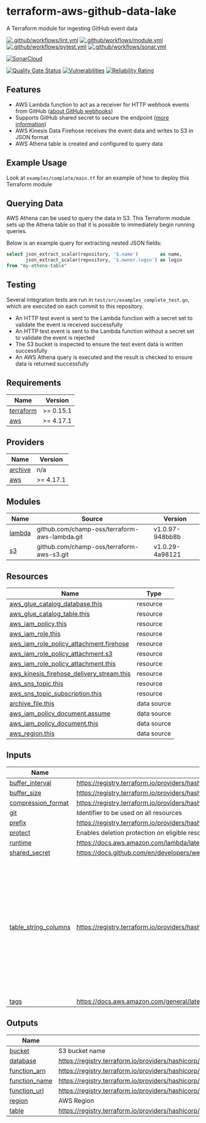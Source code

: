 # terraform-aws-github-data-lake

A Terraform module for ingesting GitHub event data

[![.github/workflows/lint.yml](https://github.com/champ-oss/terraform-aws-github-data-lake/actions/workflows/lint.yml/badge.svg)](https://github.com/champ-oss/terraform-aws-github-data-lake/actions/workflows/lint.yml)
[![.github/workflows/module.yml](https://github.com/champ-oss/terraform-aws-github-data-lake/actions/workflows/module.yml/badge.svg)](https://github.com/champ-oss/terraform-aws-github-data-lake/actions/workflows/module.yml)
[![.github/workflows/pytest.yml](https://github.com/champ-oss/terraform-aws-github-data-lake/actions/workflows/pytest.yml/badge.svg)](https://github.com/champ-oss/terraform-aws-github-data-lake/actions/workflows/pytest.yml)
[![.github/workflows/sonar.yml](https://github.com/champ-oss/terraform-aws-github-data-lake/actions/workflows/sonar.yml/badge.svg)](https://github.com/champ-oss/terraform-aws-github-data-lake/actions/workflows/sonar.yml)

[![SonarCloud](https://sonarcloud.io/images/project_badges/sonarcloud-black.svg)](https://sonarcloud.io/summary/new_code?id=terraform-aws-github-data-lake_champ-oss)

[![Quality Gate Status](https://sonarcloud.io/api/project_badges/measure?project=terraform-aws-github-data-lake_champ-oss&metric=alert_status)](https://sonarcloud.io/summary/new_code?id=terraform-aws-github-data-lake_champ-oss)
[![Vulnerabilities](https://sonarcloud.io/api/project_badges/measure?project=terraform-aws-github-data-lake_champ-oss&metric=vulnerabilities)](https://sonarcloud.io/summary/new_code?id=terraform-aws-github-data-lake_champ-oss)
[![Reliability Rating](https://sonarcloud.io/api/project_badges/measure?project=terraform-aws-github-data-lake_champ-oss&metric=reliability_rating)](https://sonarcloud.io/summary/new_code?id=terraform-aws-github-data-lake_champ-oss)

## Features

- AWS Lambda function to act as a receiver for HTTP webhook events from
  GitHub ([about GitHub webhooks](https://docs.github.com/en/developers/webhooks-and-events/webhooks/about-webhooks))
- Supports GitHub shared secret to secure the
  endpoint ([more information](https://docs.github.com/en/developers/webhooks-and-events/webhooks/securing-your-webhooks))
- AWS Kinesis Data Firehose receives the event data and writes to S3 in JSON format
- AWS Athena table is created and configured to query data

## Example Usage

Look at `examples/complete/main.tf` for an example of how to deploy this Terraform module

## Querying Data

AWS Athena can be used to query the data in S3. This Terraform module sets up the Athena table so that it is possible to
immediately begin running queries.

Below is an example query for extracting nested JSON fields:

```sql
select json_extract_scalar(repository, '$.name')        as name,
       json_extract_scalar(repository, '$.owner.login') as login
from "my-athena-table"
```

## Testing

Several integration tests are run in `test/src/examples_complete_test.go`, which are executed on each commit to this
repository.

- An HTTP test event is sent to the Lambda function with a secret set to validate the event is received successfully
- An HTTP test event is sent to the Lambda function without a secret set to validate the event is rejected
- The S3 bucket is inspected to ensure the test event data is written successfully
- An AWS Athena query is executed and the result is checked to ensure data is returned successfully

<!-- BEGIN_TF_DOCS -->
## Requirements

| Name | Version |
|------|---------|
| <a name="requirement_terraform"></a> [terraform](#requirement\_terraform) | >= 0.15.1 |
| <a name="requirement_aws"></a> [aws](#requirement\_aws) | >= 4.17.1 |

## Providers

| Name | Version |
|------|---------|
| <a name="provider_archive"></a> [archive](#provider\_archive) | n/a |
| <a name="provider_aws"></a> [aws](#provider\_aws) | >= 4.17.1 |

## Modules

| Name | Source | Version |
|------|--------|---------|
| <a name="module_lambda"></a> [lambda](#module\_lambda) | github.com/champ-oss/terraform-aws-lambda.git | v1.0.97-948bb8b |
| <a name="module_s3"></a> [s3](#module\_s3) | github.com/champ-oss/terraform-aws-s3.git | v1.0.29-4a98121 |

## Resources

| Name | Type |
|------|------|
| [aws_glue_catalog_database.this](https://registry.terraform.io/providers/hashicorp/aws/latest/docs/resources/glue_catalog_database) | resource |
| [aws_glue_catalog_table.this](https://registry.terraform.io/providers/hashicorp/aws/latest/docs/resources/glue_catalog_table) | resource |
| [aws_iam_policy.this](https://registry.terraform.io/providers/hashicorp/aws/latest/docs/resources/iam_policy) | resource |
| [aws_iam_role.this](https://registry.terraform.io/providers/hashicorp/aws/latest/docs/resources/iam_role) | resource |
| [aws_iam_role_policy_attachment.firehose](https://registry.terraform.io/providers/hashicorp/aws/latest/docs/resources/iam_role_policy_attachment) | resource |
| [aws_iam_role_policy_attachment.s3](https://registry.terraform.io/providers/hashicorp/aws/latest/docs/resources/iam_role_policy_attachment) | resource |
| [aws_iam_role_policy_attachment.this](https://registry.terraform.io/providers/hashicorp/aws/latest/docs/resources/iam_role_policy_attachment) | resource |
| [aws_kinesis_firehose_delivery_stream.this](https://registry.terraform.io/providers/hashicorp/aws/latest/docs/resources/kinesis_firehose_delivery_stream) | resource |
| [aws_sns_topic.this](https://registry.terraform.io/providers/hashicorp/aws/latest/docs/resources/sns_topic) | resource |
| [aws_sns_topic_subscription.this](https://registry.terraform.io/providers/hashicorp/aws/latest/docs/resources/sns_topic_subscription) | resource |
| [archive_file.this](https://registry.terraform.io/providers/hashicorp/archive/latest/docs/data-sources/file) | data source |
| [aws_iam_policy_document.assume](https://registry.terraform.io/providers/hashicorp/aws/latest/docs/data-sources/iam_policy_document) | data source |
| [aws_iam_policy_document.this](https://registry.terraform.io/providers/hashicorp/aws/latest/docs/data-sources/iam_policy_document) | data source |
| [aws_region.this](https://registry.terraform.io/providers/hashicorp/aws/latest/docs/data-sources/region) | data source |

## Inputs

| Name | Description | Type | Default | Required |
|------|-------------|------|---------|:--------:|
| <a name="input_buffer_interval"></a> [buffer\_interval](#input\_buffer\_interval) | https://registry.terraform.io/providers/hashicorp/aws/latest/docs/resources/kinesis_firehose_delivery_stream#buffer_interval | `number` | `300` | no |
| <a name="input_buffer_size"></a> [buffer\_size](#input\_buffer\_size) | https://registry.terraform.io/providers/hashicorp/aws/latest/docs/resources/kinesis_firehose_delivery_stream#buffer_size | `number` | `5` | no |
| <a name="input_compression_format"></a> [compression\_format](#input\_compression\_format) | https://registry.terraform.io/providers/hashicorp/aws/latest/docs/resources/kinesis_firehose_delivery_stream#compression_format | `string` | `"UNCOMPRESSED"` | no |
| <a name="input_git"></a> [git](#input\_git) | Identifier to be used on all resources | `string` | n/a | yes |
| <a name="input_prefix"></a> [prefix](#input\_prefix) | https://registry.terraform.io/providers/hashicorp/aws/latest/docs/resources/kinesis_firehose_delivery_stream#prefix | `string` | `"firehose/"` | no |
| <a name="input_protect"></a> [protect](#input\_protect) | Enables deletion protection on eligible resources | `bool` | `true` | no |
| <a name="input_runtime"></a> [runtime](#input\_runtime) | https://docs.aws.amazon.com/lambda/latest/dg/lambda-runtimes.html | `string` | `"python3.8"` | no |
| <a name="input_shared_secret"></a> [shared\_secret](#input\_shared\_secret) | https://docs.github.com/en/developers/webhooks-and-events/webhooks/securing-your-webhooks | `string` | n/a | yes |
| <a name="input_table_string_columns"></a> [table\_string\_columns](#input\_table\_string\_columns) | https://registry.terraform.io/providers/hashicorp/aws/latest/docs/resources/glue_catalog_table#name | `list(string)` | <pre>[<br>  "action",<br>  "after",<br>  "before",<br>  "changes",<br>  "check_suite",<br>  "check_run",<br>  "comment",<br>  "issue",<br>  "number",<br>  "organization",<br>  "pull_request",<br>  "repository",<br>  "sender",<br>  "workflow",<br>  "workflow_job",<br>  "workflow_run"<br>]</pre> | no |
| <a name="input_tags"></a> [tags](#input\_tags) | https://docs.aws.amazon.com/general/latest/gr/aws_tagging.html | `map(string)` | `{}` | no |

## Outputs

| Name | Description |
|------|-------------|
| <a name="output_bucket"></a> [bucket](#output\_bucket) | S3 bucket name |
| <a name="output_database"></a> [database](#output\_database) | https://registry.terraform.io/providers/hashicorp/aws/latest/docs/resources/glue_catalog_database |
| <a name="output_function_arn"></a> [function\_arn](#output\_function\_arn) | https://registry.terraform.io/providers/hashicorp/aws/latest/docs/resources/lambda_function#arn |
| <a name="output_function_name"></a> [function\_name](#output\_function\_name) | https://registry.terraform.io/providers/hashicorp/aws/latest/docs/resources/lambda_function#function_name |
| <a name="output_function_url"></a> [function\_url](#output\_function\_url) | https://registry.terraform.io/providers/hashicorp/aws/latest/docs/resources/lambda_function_url#function_url |
| <a name="output_region"></a> [region](#output\_region) | AWS Region |
| <a name="output_table"></a> [table](#output\_table) | https://registry.terraform.io/providers/hashicorp/aws/latest/docs/resources/glue_catalog_table |
<!-- END_TF_DOCS -->